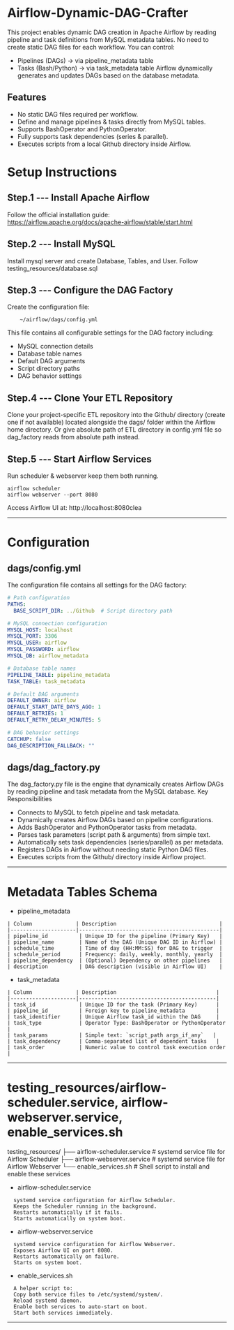 # Airflow-Dynamic-DAG-Crafter
This project enables dynamic DAG creation in Apache Airflow by reading pipeline and task definitions from MySQL metadata tables.
No need to create static DAG files for each workflow. You can control:
  -  Pipelines (DAGs) → via pipeline_metadata table
  -  Tasks (Bash/Python) → via task_metadata table
Airflow dynamically generates and updates DAGs based on the database metadata.

## Features
- No static DAG files required per workflow.
- Define and manage pipelines & tasks directly from MySQL tables.
- Supports BashOperator and PythonOperator.
- Fully supports task dependencies (series & parallel).
- Executes scripts from a local Github directory inside Airflow.

# Setup Instructions

## Step.1 --- Install Apache Airflow
Follow the official installation guide: https://airflow.apache.org/docs/apache-airflow/stable/start.html

## Step.2 --- Install MySQL
Install mysql server and create Database, Tables, and User.
Follow testing_resources/database.sql

## Step.3 --- Configure the DAG Factory
Create the configuration file:
```
    ~/airflow/dags/config.yml
```
This file contains all configurable settings for the DAG factory including:
- MySQL connection details
- Database table names
- Default DAG arguments
- Script directory paths
- DAG behavior settings

## Step.4 --- Clone Your ETL Repository
Clone your project-specific ETL repository into the Github/ directory (create one if not available) located alongside the dags/ folder within the Airflow home directory. Or give absolute path of ETL directory in config.yml file so dag_factory reads from absolute path instead.

## Step.5 --- Start Airflow Services
Run scheduler & webserver keep them both running.
```
airflow scheduler
airflow webserver --port 8080
```
Access Airflow UI at: http://localhost:8080clea


------------------------------------------------------------------------------------------------------------

# Configuration

## dags/config.yml
The configuration file contains all settings for the DAG factory:
```yaml
# Path configuration
PATHS:
  BASE_SCRIPT_DIR: ../Github  # Script directory path

# MySQL connection configuration
MYSQL_HOST: localhost
MYSQL_PORT: 3306
MYSQL_USER: airflow
MYSQL_PASSWORD: airflow
MYSQL_DB: airflow_metadata

# Database table names
PIPELINE_TABLE: pipeline_metadata
TASK_TABLE: task_metadata

# Default DAG arguments
DEFAULT_OWNER: airflow
DEFAULT_START_DATE_DAYS_AGO: 1
DEFAULT_RETRIES: 1
DEFAULT_RETRY_DELAY_MINUTES: 5

# DAG behavior settings
CATCHUP: false
DAG_DESCRIPTION_FALLBACK: ""
```

## dags/dag_factory.py
The dag_factory.py file is the engine that dynamically creates Airflow DAGs by reading pipeline and task metadata from the MySQL database.
Key Responsibilities
- Connects to MySQL to fetch pipeline and task metadata.
- Dynamically creates Airflow DAGs based on pipeline configurations.
- Adds BashOperator and PythonOperator tasks from metadata.
- Parses task parameters (script path & arguments) from simple text.
- Automatically sets task dependencies (series/parallel) as per metadata.
- Registers DAGs in Airflow without needing static Python DAG files.
- Executes scripts from the Github/ directory inside Airflow project.

------------------------------------------------------------------------------------------------------------

# Metadata Tables Schema
- pipeline_metadata
```
| Column              | Description                                 |
|---------------------|---------------------------------------------|
| pipeline_id          | Unique ID for the pipeline (Primary Key)   |
| pipeline_name        | Name of the DAG (Unique DAG ID in Airflow) |
| schedule_time        | Time of day (HH:MM:SS) for DAG to trigger  |
| schedule_period      | Frequency: daily, weekly, monthly, yearly  |
| pipeline_dependency  | (Optional) Dependency on other pipelines   |
| description          | DAG description (visible in Airflow UI)    |
```
- task_metadata
```
| Column              | Description                                |
|---------------------|--------------------------------------------|
| task_id              | Unique ID for the task (Primary Key)      |
| pipeline_id          | Foreign key to pipeline_metadata          |
| task_identifier      | Unique Airflow task_id within the DAG     |
| task_type            | Operator Type: BashOperator or PythonOperator |
| task_params          | Simple text: `script_path args_if_any`   |
| task_dependency      | Comma-separated list of dependent tasks   |
| task_order           | Numeric value to control task execution order |
```

------------------------------------------------------------------------------------------------------------

# testing_resources/airflow-scheduler.service, airflow-webserver.service, enable_services.sh 
testing_resources/
 ├── airflow-scheduler.service    # systemd service file for Airflow Scheduler
 ├── airflow-webserver.service    # systemd service file for Airflow Webserver
 └── enable_services.sh           # Shell script to install and enable these services

- airflow-scheduler.service
```
  systemd service configuration for Airflow Scheduler.
  Keeps the Scheduler running in the background.
  Restarts automatically if it fails.
  Starts automatically on system boot.
```

- airflow-webserver.service
```
  systemd service configuration for Airflow Webserver.
  Exposes Airflow UI on port 8080.
  Restarts automatically on failure.
  Starts on system boot.
```
- enable_services.sh
```
  A helper script to:
  Copy both service files to /etc/systemd/system/.
  Reload systemd daemon.
  Enable both services to auto-start on boot.
  Start both services immediately.
```

------------------------------------------------------------------------------------------------------------
